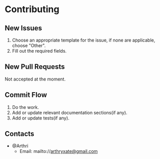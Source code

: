 # Contributing

## New Issues
1. Choose an appropriate template for the issue, if none are applicable, choose "Other".
1. Fill out the required fields.

## New Pull Requests
Not accepted at the moment.

## Commit Flow
1. Do the work.
1. Add or update relevant documentation sections(if any).
1. Add or update tests(if any).

## Contacts
- @Arthri
    - Email: mailto://arthryxate@gmail.com
